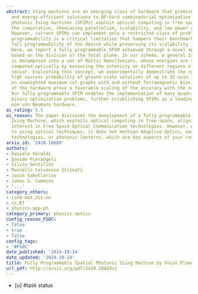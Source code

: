 ```yaml
---
abstract: Ising machines are an emerging class of hardware that promises ultrafast
  and energy-efficient solutions to NP-hard combinatorial optimization problems. Spatial
  photonic Ising machines (SPIMs) exploit optical computing in free space to accelerate
  the computation, showcasing parallelism, scalability, and low power consumption.
  However, current SPIMs can implement only a restricted class of problems. This partial
  programmability is a critical limitation that hampers their benchmark. Achieving
  full programmability of the device while preserving its scalability is an open challenge.
  Here, we report a fully programmable SPIM achieved through a novel operation method
  based on the division of the focal plane. In our scheme, a general Ising problem
  is decomposed into a set of Mattis Hamiltonians, whose energies are simultaneously
  computed optically by measuring the intensity on different regions of the camera
  sensor. Exploiting this concept, we experimentally demonstrate the computation with
  high success probability of ground-state solutions of up to 32-spin Ising models
  on unweighted maximum cut graphs with and without ferromagnetic bias. Simulations
  of the hardware prove a favorable scaling of the accuracy with the number of spins.
  Our fully programmable SPIM enables the implementation of many quadratic unconstrained
  binary optimization problems, further establishing SPIMs as a leading paradigm in
  non von Neumann hardware.
ai_rating: 5.5
ai_reason: The paper discusses the development of a fully programmable Spatial Photonic
  Ising Machine, which exploits optical computing in free space, aligning with your
  interest in Free Space Optical Communication technologies. However, while it refers
  to using optical techniques, it does not mention Adaptive Optics, wavefront sensing
  technologies, or photonic lanterns, which are key aspects of your research focus.
arxiv_id: '2410.10689'
authors:
- Daniele Veraldi
- Davide Pierangeli
- Silvia Gentilini
- Marcello Calvanese Strinati
- Jason Sakellariou
- James S. Cummins
- '...'
category_others:
- cond-mat.dis-nn
- cs.ET
- physics.app-ph
category_primary: physics.optics
config_reason_FSOC:
- false
- true
- false
config_tags:
- '#FSOC'
date_published: '2024-10-14'
date_updated: '2024-10-14'
title: Fully Programmable Spatial Photonic Ising Machine by Focal Plane Division
url_pdf: http://arxiv.org/pdf/2410.10689v1
---
```

 - [u] #task status

